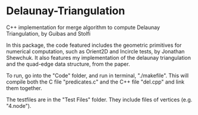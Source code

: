 # Delaunay-Triangulation
C++ implementation for merge algorithm to compute Delaunay Triangulation, by Guibas and Stolfi

In this package, the code featured includes the geometric primitives for numerical computation, such as Orient2D and Incircle tests, by Jonathan Shewchuk. It also features my implementation of the delaunay triangulation and the quad-edge data structure, from the paper. 

To run, go into the "Code" folder, and run in terminal, "./makefile". This will compile both the C file "predicates.c" and the C++ file "del.cpp" and link them together. 

The testfiles are in the "Test Files" folder. They include files of vertices (e.g. "4.node").


